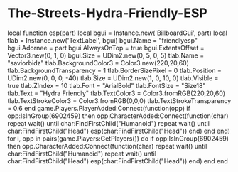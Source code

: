 # The-Streets-Hydra-Friendly-ESP
local function esp(part)     local bgui = Instance.new('BillboardGui', part)     local tlab = Instance.new('TextLabel', bgui)      bgui.Name = "friendlyesp"     bgui.Adornee = part     bgui.AlwaysOnTop = true     bgui.ExtentsOffset = Vector3.new(0, 1, 0)     bgui.Size = UDim2.new(0, 5, 0, 5)      tlab.Name = "saviorbidz"     tlab.BackgroundColor3 = Color3.new(220,20,60)     tlab.BackgroundTransparency = 1     tlab.BorderSizePixel = 0     tlab.Position = UDim2.new(0, 0, 0, -40)     tlab.Size = UDim2.new(1, 0, 10, 0)     tlab.Visible = true     tlab.ZIndex = 10     tlab.Font = "ArialBold"     tlab.FontSize = "Size18"     tlab.Text = "Hydra Friendly"     tlab.TextColor3 = Color3.fromRGB(220,20,60)     tlab.TextStrokeColor3 = Color3.fromRGB(0,0,0)     tlab.TextStrokeTransparency = 0.6 end  game.Players.PlayerAdded:Connect(function(opp)     if opp:IsInGroup(6902459) then         opp.CharacterAdded:Connect(function(char)             repeat wait()              until char:FindFirstChild("Humanoid")             repeat wait()              until char:FindFirstChild("Head")             esp(char:FindFirstChild("Head"))         end)     end end)  for i, opp in pairs(game.Players:GetPlayers()) do     if opp:IsInGroup(6902459) then         opp.CharacterAdded:Connect(function(char)             repeat wait()              until char:FindFirstChild("Humanoid")             repeat wait()              until char:FindFirstChild("Head")             esp(char:FindFirstChild("Head"))         end)     end end

